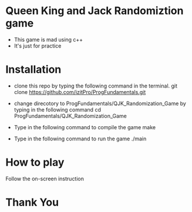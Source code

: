 # Queen King and Jack Randomiztion game
- This game is mad using c++
- It's just for practice

# Installation
- clone this repo by typing the following command in the terminal.
    git clone https://github.com/izitPro/ProgFundamentals.git

- change direcotory to ProgFundamentals/QJK_Randomization_Game by typing in the following command
    cd ProgFundamentals/QJK_Randomization_Game

- Type in the following command to compile the game
    make

- Type in the following command to run the game
    ./main

# How to play
  Follow the on-screen instruction

# Thank You
